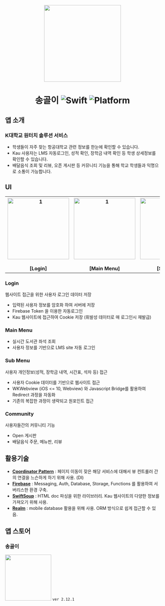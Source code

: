 <center><a href="https://itunes.apple.com/us/app/songol/id1436932614#?platform=iphone"> <img src="https://user-images.githubusercontent.com/9532432/71790917-3dd70f80-3076-11ea-8085-eb53aa4a9c14.png" width="250" height="250"/></a> </center>

<h1 align="center">
  송골이  <img alt="Swift" src="https://img.shields.io/badge/swift-5-orange.svg"> <img alt="Platform" src="https://img.shields.io/badge/platform-ios-lightgrey.svg"> 
</h1>



## 앱 소개

### K대학교 원터치 솔루션 서비스

- 학생들이 자주 찾는 항공대학교 관련 정보를 한눈에 확인할 수 있습니다.
- Kau 사용자는 LMS 자동로그인, 성적 확인, 장학금 내역 확인 등 학생 상세정보를 확인할 수 있습니다.                                                                                                                                                                                                                                                                                                                                                                                                                        
- 배달음식 조회 및 리뷰, 오픈 게시판 등 커뮤니티 기능을 통해 학교 학생들과 익명으로 소통이 가능합니다.



## UI

<table>
   <tr>
     <th align="center">
       <img width="200" alt="1" src="https://user-images.githubusercontent.com/9532432/71674308-31c12880-2dbe-11ea-9a7e-9ecb15b52e4e.gif"/>
       <br><br>[Login]
     </th>
     <th align="center">
       <img width="200" alt="1" src="https://user-images.githubusercontent.com/9532432/71674314-3685dc80-2dbe-11ea-8657-2d59f6e708f3.gif"/>
       <br><br>[Main Menu] 
    </th>
     <th align="center">
      <img width="200" alt="1" src="https://user-images.githubusercontent.com/9532432/71674315-3685dc80-2dbe-11ea-8d53-d2e61c601d6d.gif"/>
       <br><br>[Sub Menu]
    </th>
     <th align="center">
      <img width="200" alt="1" src="https://user-images.githubusercontent.com/9532432/71674104-bfe8df00-2dbd-11ea-8c45-1e2e68a7ae4c.gif"/>
       <br><br>[Community]
    </th>
  </tr>
</table>



### Login

웹사이트 접근을 위한 사용자 로그인 데이터 저장

- 입력된 사용자 정보를 암호화 하여 서버에 저장
- Firebase Token 을 이용한 자동로그인
- Kau 웹사이트에 접근하여 Cookie 저장 (휘발성 데이터로 매 로그인시 재발급)

### Main Menu

- 실시간 도서관 좌석 조회
- 사용자 정보를 기반으로 LMS site 자동 로그인

### Sub Menu

사용자 개인정보(성적, 장학금 내역, 시간표, 석차 등) 접근

- 사용자 Cookie 데이터를 기반으로 웹사이트 접근
- WKWebview (iOS <= 10,  Webview) 와 Javascript Bridge를 활용하여 Redirect 과정을 자동화
- 기존의 복잡한 과정이 생략되고 원포인트 접근

### Community

사용자들간의 커뮤니티 기능

- Open 게시판
- 배달음식 주문, 메뉴판, 리뷰



## 활용기술

- **[Coordinator Pattern](https://k-elon.tistory.com/34)** : 페이지 이동이 잦은 해당 서비스에 대해서 뷰 컨트롤러 간의 연결을 느슨하게 하기 위해 사용. (DI) 
- **[Firebase](https://github.com/firebase/firebase-ios-sdk)** : Messaging, Auth, Database, Storage, Functions 를 활용하여 서버리스한 환경 구축.
- **[SwiftSoup](https://github.com/scinfu/SwiftSoup)** : HTML doc 파싱을 위한 라이브러리. Kau 웹사이트의 다양한 정보를 가져오기 위해 사용.
- **[Realm](https://github.com/realm/realm-cocoa)** : mobile database 활용을 위해 사용. ORM 방식으로 쉽게 접근할 수 있음.



## 앱 스토어

### 송골이

<a href="https://itunes.apple.com/us/app/songol/id1436932614#?platform=iphone"> <img src="https://user-images.githubusercontent.com/9532432/71790917-3dd70f80-3076-11ea-8085-eb53aa4a9c14.png" width="150" height="150"></a> ```ver 2.12.1```

